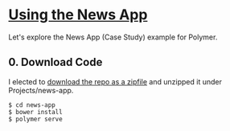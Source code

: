 # [Using the News App](https://news-docs.polymer-project.org/docs/using.html)

Let's explore the News App (Case Study) example for Polymer.

## 0. Download Code

I elected to [download the repo as a zipfile](https://github.com/Polymer/news) and unzipped it under Projects/news-app.

```
$ cd news-app
$ bower install
$ polymer serve
```